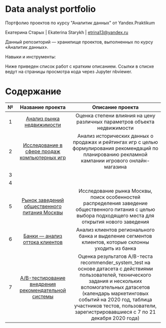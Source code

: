 # Data analyst portfolio
Портфолио проектов по курсу "Аналитик данных" от Yandex.Praktikum

Екатерина Старых | Ekaterina Starykh | etrina13@yandex.ru

Данный репозиторий — хранилище проектов, выполненных по курсу «Аналитик данных».

Навыки и инструменты: 

Ниже приведен список работ с кратким описанием. Ссылки в списке ведут на страницы просмотра кода через Jupyter nbviewer.

# Содержание

| № | Название проекта  | Описание проекта   |
| :---:   | :---: | :---: |
| 1 | [Анализ рынка недвижимости](https://github.com/EtrinaS/data_analyst_portfolio/blob/main/projects/1_flats.ipynb)   | Оценка степени влияния на цену различных параметров объекта недвижимости  |
| 2 | [Исследование в сфере продаж компьютерных игр](https://github.com/EtrinaS/data_analyst_portfolio/blob/main/projects/2_games.ipynb) | Анализ исторических данных о продажах и рейтингах игр с целью формулирования рекомендаций по планированию рекламной кампании игрового онлайн-магазина|
| 3 | [](https://github.com/EtrinaS/data_analyst_portfolio/blob/main/projects/3_ltv%2Croi.ipynb) | |
| 4 | [](https://github.com/EtrinaS/data_analyst_portfolio/blob/main/projects/4_resheniy_v_business.ipynb) | |
| 5 | [Рынок заведений общественного питания Москвы](https://github.com/EtrinaS/data_analyst_portfolio/blob/main/projects/5_visual.ipynb) | Исследование рынка Москвы, поиск особенностей распределения заведение общественного питания с целью выбора подходящего места для открытия нового заведения|
| 6 | [Банки — анализ оттока клиентов](https://github.com/EtrinaS/data_analyst_portfolio/blob/main/projects/6_banki.ipynb) | Анализ клиентов регионального банка и выделение сегментов клиентов, которые склонны уходить из банка|
| 7 | [A/B-тестирование внедрения рекомендательной системы](https://github.com/EtrinaS/data_analyst_portfolio/blob/main/projects/7_AB.ipynb) | Оценка результатов A/B-теста recommender_system_test на основе датасета с действиями пользователей, технического задания и нескольких вспомогательных датасетов (календарь маркетинговых событий на 2020 год, таблица участников тестов, пользователи, зарегистрировавшиеся с 7 по 21 декабря 2020 года) |
